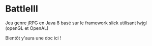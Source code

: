 # BattleIII
Jeu genre jRPG en Java 8 basé sur le framework slick utilisant lwjgl (openGL et OpenAL)

Bientôt y'aura une doc ici !
